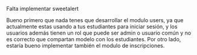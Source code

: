 Falta implementar sweetalert

Bueno primero que nada tenes que desarrollar el modulo users, ya que actualmente estas usando a tus estudiantes para iniciar sesión, y los usuarios además tienen un rol que puede ser admin o usuario común y no es correcto que compartan modelo con los estudiantes.
Por otro lado, estaría bueno implementar también el modulo de inscripciones.

